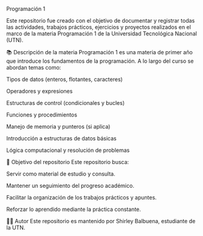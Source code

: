 Programación 1

Este repositorio fue creado con el objetivo de documentar y registrar todas las actividades, trabajos prácticos, ejercicios y proyectos realizados en el marco de la materia Programación 1 de la Universidad Tecnológica Nacional (UTN).

📚 Descripción de la materia
Programación 1 es una materia de primer año que introduce los fundamentos de la programación. A lo largo del curso se abordan temas como:

Tipos de datos (enteros, flotantes, caracteres)

Operadores y expresiones

Estructuras de control (condicionales y bucles)

Funciones y procedimientos

Manejo de memoria y punteros (si aplica)

Introducción a estructuras de datos básicas

Lógica computacional y resolución de problemas

🧠 Objetivo del repositorio
Este repositorio busca:

Servir como material de estudio y consulta.

Mantener un seguimiento del progreso académico.

Facilitar la organización de los trabajos prácticos y apuntes.

Reforzar lo aprendido mediante la práctica constante.

🧑‍💻 Autor
Este repositorio es mantenido por Shirley Balbuena, estudiante de la UTN.
